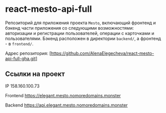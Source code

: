 # react-mesto-api-full
Репозиторий для приложения проекта `Mesto`, включающий фронтенд и бэкенд части приложения со следующими возможностями: авторизации и регистрации пользователей, операции с карточками и пользователями. Бэкенд расположен в директории `backend/`, а фронтенд - в `frontend/`. 

Адрес репозитория: [https://github.com/AlenaElegecheva/react-mesto-api-full-gha.git]

## Ссылки на проект

IP 158.160.100.73

Frontend https://elegant.mesto.nomoredomains.monster

Backend https://api.elegant.mesto.nomoredomains.monster

